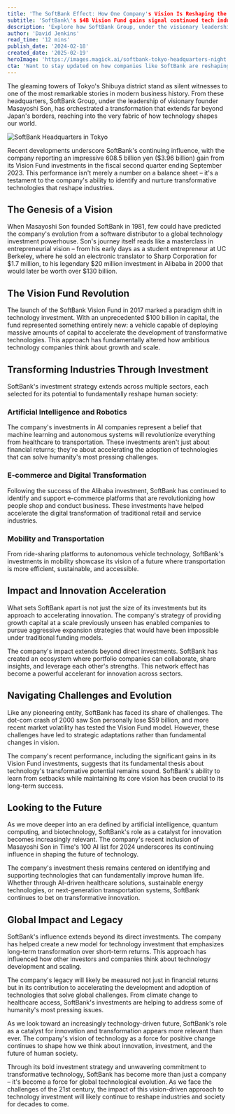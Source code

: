 ```yaml
---
title: 'The SoftBank Effect: How One Company's Vision Is Reshaping the Global Technology Landscape'
subtitle: 'SoftBank\'s $4B Vision Fund gains signal continued tech industry influence'
description: 'Explore how SoftBank Group, under the visionary leadership of Masayoshi Son, continues to transform global technology with its $3.96 billion Vision Fund gains. Delve into their strategic investments in AI, e-commerce, and transportation, and learn how they're addressing humanity\'s biggest challenges through technological innovation.'
author: 'David Jenkins'
read_time: '12 mins'
publish_date: '2024-02-18'
created_date: '2025-02-19'
heroImage: 'https://images.magick.ai/softbank-tokyo-headquarters-night.jpg'
cta: 'Want to stay updated on how companies like SoftBank are reshaping the future of technology? Follow us on LinkedIn for daily insights into the transformative forces driving global innovation.'
---
```


The gleaming towers of Tokyo's Shibuya district stand as silent witnesses to one of the most remarkable stories in modern business history. From these headquarters, SoftBank Group, under the leadership of visionary founder Masayoshi Son, has orchestrated a transformation that extends far beyond Japan's borders, reaching into the very fabric of how technology shapes our world.

![SoftBank Headquarters in Tokyo](https://images.magick.ai/softbank-tokyo-headquarters-night.jpg)

Recent developments underscore SoftBank's continuing influence, with the company reporting an impressive 608.5 billion yen ($3.96 billion) gain from its Vision Fund investments in the fiscal second quarter ending September 2023. This performance isn't merely a number on a balance sheet – it's a testament to the company's ability to identify and nurture transformative technologies that reshape industries.

## The Genesis of a Vision

When Masayoshi Son founded SoftBank in 1981, few could have predicted the company's evolution from a software distributor to a global technology investment powerhouse. Son's journey itself reads like a masterclass in entrepreneurial vision – from his early days as a student entrepreneur at UC Berkeley, where he sold an electronic translator to Sharp Corporation for $1.7 million, to his legendary $20 million investment in Alibaba in 2000 that would later be worth over $130 billion.

## The Vision Fund Revolution

The launch of the SoftBank Vision Fund in 2017 marked a paradigm shift in technology investment. With an unprecedented $100 billion in capital, the fund represented something entirely new: a vehicle capable of deploying massive amounts of capital to accelerate the development of transformative technologies. This approach has fundamentally altered how ambitious technology companies think about growth and scale.

## Transforming Industries Through Investment

SoftBank's investment strategy extends across multiple sectors, each selected for its potential to fundamentally reshape human society:

### Artificial Intelligence and Robotics

The company's investments in AI companies represent a belief that machine learning and autonomous systems will revolutionize everything from healthcare to transportation. These investments aren't just about financial returns; they're about accelerating the adoption of technologies that can solve humanity's most pressing challenges.

### E-commerce and Digital Transformation

Following the success of the Alibaba investment, SoftBank has continued to identify and support e-commerce platforms that are revolutionizing how people shop and conduct business. These investments have helped accelerate the digital transformation of traditional retail and service industries.

### Mobility and Transportation

From ride-sharing platforms to autonomous vehicle technology, SoftBank's investments in mobility showcase its vision of a future where transportation is more efficient, sustainable, and accessible.

## Impact and Innovation Acceleration

What sets SoftBank apart is not just the size of its investments but its approach to accelerating innovation. The company's strategy of providing growth capital at a scale previously unseen has enabled companies to pursue aggressive expansion strategies that would have been impossible under traditional funding models.

The company's impact extends beyond direct investments. SoftBank has created an ecosystem where portfolio companies can collaborate, share insights, and leverage each other's strengths. This network effect has become a powerful accelerant for innovation across sectors.

## Navigating Challenges and Evolution

Like any pioneering entity, SoftBank has faced its share of challenges. The dot-com crash of 2000 saw Son personally lose $59 billion, and more recent market volatility has tested the Vision Fund model. However, these challenges have led to strategic adaptations rather than fundamental changes in vision.

The company's recent performance, including the significant gains in its Vision Fund investments, suggests that its fundamental thesis about technology's transformative potential remains sound. SoftBank's ability to learn from setbacks while maintaining its core vision has been crucial to its long-term success.

## Looking to the Future

As we move deeper into an era defined by artificial intelligence, quantum computing, and biotechnology, SoftBank's role as a catalyst for innovation becomes increasingly relevant. The company's recent inclusion of Masayoshi Son in Time's 100 AI list for 2024 underscores its continuing influence in shaping the future of technology.

The company's investment thesis remains centered on identifying and supporting technologies that can fundamentally improve human life. Whether through AI-driven healthcare solutions, sustainable energy technologies, or next-generation transportation systems, SoftBank continues to bet on transformative innovation.

## Global Impact and Legacy

SoftBank's influence extends beyond its direct investments. The company has helped create a new model for technology investment that emphasizes long-term transformation over short-term returns. This approach has influenced how other investors and companies think about technology development and scaling.

The company's legacy will likely be measured not just in financial returns but in its contribution to accelerating the development and adoption of technologies that solve global challenges. From climate change to healthcare access, SoftBank's investments are helping to address some of humanity's most pressing issues.

As we look toward an increasingly technology-driven future, SoftBank's role as a catalyst for innovation and transformation appears more relevant than ever. The company's vision of technology as a force for positive change continues to shape how we think about innovation, investment, and the future of human society.

Through its bold investment strategy and unwavering commitment to transformative technology, SoftBank has become more than just a company – it's become a force for global technological evolution. As we face the challenges of the 21st century, the impact of this vision-driven approach to technology investment will likely continue to reshape industries and society for decades to come.